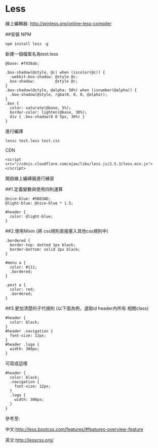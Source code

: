 # Less

線上編輯器:
http://winless.org/online-less-compiler


##安裝
NPM
```
npm install less -g
```
新建一個檔案名為test.less
```
@base: #f938ab;

.box-shadow(@style, @c) when (iscolor(@c)) {
  -webkit-box-shadow: @style @c;
  box-shadow:         @style @c;
}
.box-shadow(@style, @alpha: 50%) when (isnumber(@alpha)) {
  .box-shadow(@style, rgba(0, 0, 0, @alpha));
}
.box {
  color: saturate(@base, 5%);
  border-color: lighten(@base, 30%);
  div { .box-shadow(0 0 5px, 30%) }
}
```
進行編譯
```
lessc test.less test.css
```

CDN
```
<script src="//cdnjs.cloudflare.com/ajax/libs/less.js/2.5.3/less.min.js"></script>
```
開啟線上編繹器進行練習

##1.定義變數與使用四則運算

```
@nice-blue: #5B83AD;
@light-blue: @nice-blue * 1.5;

#header {
  color: @light-blue;
}
```
##2.使用Mixin
(將 css規則直接塞入其他css規則中)
```
.bordered {
  border-top: dotted 1px black;
  border-bottom: solid 2px black;
}

#menu a {
  color: #111;
  .bordered;
}

.post a {
  color: red;
  .bordered;
}
```
##3.更加清楚的子代規則
(以下面為例，選取id header內所有 相關class)
```
#header {
  color: black;
}
#header .navigation {
  font-size: 12px;
}
#header .logo {
  width: 300px;
}
```
可寫成這樣
```
#header {
  color: black;
  .navigation {
    font-size: 12px;
  }
  .logo {
    width: 300px;
  }
}
```

參考至:

中文:http://less.bootcss.com/features/#features-overview-feature

英文:http://lesscss.org/
